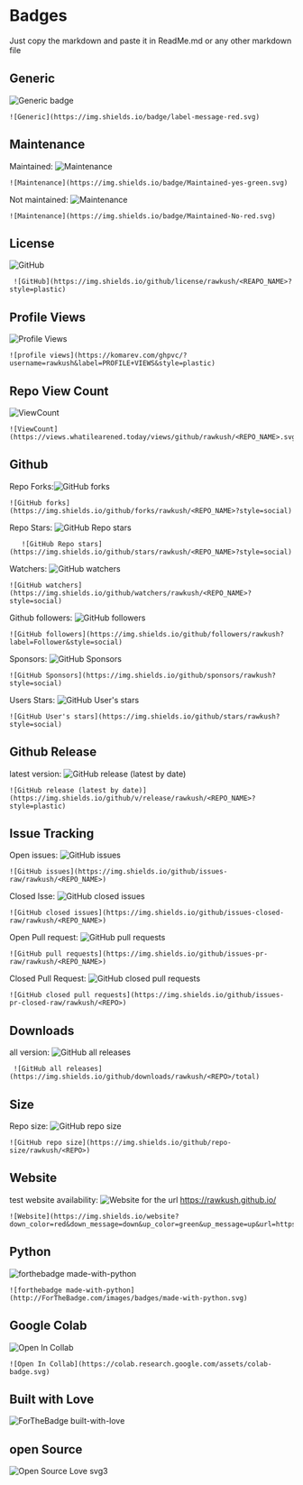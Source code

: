 # Badges

Just copy the markdown and paste it in ReadMe.md or any other markdown file

## Generic
![Generic badge](https://img.shields.io/badge/label-message-red.svg)
```
![Generic](https://img.shields.io/badge/label-message-red.svg)
````

## Maintenance 

Maintained:   ![Maintenance](https://img.shields.io/badge/Maintained-yes-green.svg)
```
![Maintenance](https://img.shields.io/badge/Maintained-yes-green.svg)
```
Not maintained: ![Maintenance](https://img.shields.io/badge/Maintained-No-red.svg)
```
![Maintenance](https://img.shields.io/badge/Maintained-No-red.svg)
```

## License
 ![GitHub](https://img.shields.io/github/license/rawkush/Badges?style=plastic)

```
 ![GitHub](https://img.shields.io/github/license/rawkush/<REAPO_NAME>?style=plastic)
```

## Profile Views
![Profile Views](https://komarev.com/ghpvc/?username=rawkush&label=PROFILE+VIEWS&style=plastic)
```
![profile views](https://komarev.com/ghpvc/?username=rawkush&label=PROFILE+VIEWS&style=plastic)
```

## Repo View Count
![ViewCount](https://views.whatilearened.today/views/github/rawkush/Badges.svg)   
```
![ViewCount](https://views.whatilearened.today/views/github/rawkush/<REPO_NAME>.svg)
```

## Github

Repo Forks:![GitHub forks](https://img.shields.io/github/forks/rawkush/Badges?style=social)
```
![GitHub forks](https://img.shields.io/github/forks/rawkush/<REPO_NAME>?style=social)
```
Repo Stars:   ![GitHub Repo stars](https://img.shields.io/github/stars/rawkush/Badges?style=social)
 ```
    ![GitHub Repo stars](https://img.shields.io/github/stars/rawkush/<REPO_NAME>?style=social)

 ```

Watchers: ![GitHub watchers](https://img.shields.io/github/watchers/rawkush/Badges?style=social) 
```
![GitHub watchers](https://img.shields.io/github/watchers/rawkush/<REPO_NAME>?style=social)
```

Github followers: ![GitHub followers](https://img.shields.io/github/followers/rawkush?label=Follower&style=social)
```
![GitHub followers](https://img.shields.io/github/followers/rawkush?label=Follower&style=social)
```

Sponsors: ![GitHub Sponsors](https://img.shields.io/github/sponsors/rawkush?style=social)
```
![GitHub Sponsors](https://img.shields.io/github/sponsors/rawkush?style=social)
```

Users Stars: ![GitHub User's stars](https://img.shields.io/github/stars/rawkush?style=social)
```
![GitHub User's stars](https://img.shields.io/github/stars/rawkush?style=social)
```

## Github Release
latest version: ![GitHub release (latest by date)](https://img.shields.io/github/v/release/rawkush/rawanime?style=plastic)
```
![GitHub release (latest by date)](https://img.shields.io/github/v/release/rawkush/<REPO_NAME>?style=plastic)
```
## Issue Tracking
Open issues: ![GitHub issues](https://img.shields.io/github/issues-raw/rawkush/rawanime)
```
![GitHub issues](https://img.shields.io/github/issues-raw/rawkush/<REPO_NAME>)
```
Closed Isse: ![GitHub closed issues](https://img.shields.io/github/issues-closed-raw/rawkush/rawanime)
```
![GitHub closed issues](https://img.shields.io/github/issues-closed-raw/rawkush/<REPO_NAME>)
```
Open Pull request: ![GitHub pull requests](https://img.shields.io/github/issues-pr-raw/rawkush/badges)
```
![GitHub pull requests](https://img.shields.io/github/issues-pr-raw/rawkush/<REPO_NAME>)
```

Closed Pull Request: ![GitHub closed pull requests](https://img.shields.io/github/issues-pr-closed-raw/rawkush/badges)
```
![GitHub closed pull requests](https://img.shields.io/github/issues-pr-closed-raw/rawkush/<REPO>)
```

## Downloads

all version:  ![GitHub all releases](https://img.shields.io/github/downloads/rawkush/chatbot/total)

```
 ![GitHub all releases](https://img.shields.io/github/downloads/rawkush/<REPO>/total)
```

## Size
Repo size: ![GitHub repo size](https://img.shields.io/github/repo-size/rawkush/badges)
```
![GitHub repo size](https://img.shields.io/github/repo-size/rawkush/<REPO>)
```

## Website

test website availability: ![Website](https://img.shields.io/website?down_color=red&down_message=down&up_color=green&up_message=up&url=https%3A%2F%2Frawkush.github.io%2F)
for the url https://rawkush.github.io/
```
![Website](https://img.shields.io/website?down_color=red&down_message=down&up_color=green&up_message=up&url=https%3A%2F%2Frawkush.github.io%2F)
```

## Python
![forthebadge made-with-python](http://ForTheBadge.com/images/badges/made-with-python.svg)
```
![forthebadge made-with-python](http://ForTheBadge.com/images/badges/made-with-python.svg)
```

## Google Colab
![Open In Collab](https://colab.research.google.com/assets/colab-badge.svg)
```
![Open In Collab](https://colab.research.google.com/assets/colab-badge.svg)
```

## Built with Love
![ForTheBadge built-with-love](http://ForTheBadge.com/images/badges/built-with-love.svg)

## open Source
![Open Source Love svg3](https://badges.frapsoft.com/os/v3/open-source.svg?v=103)
